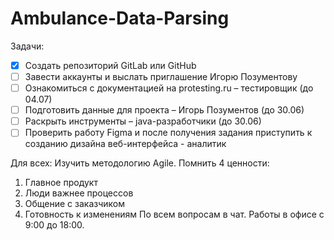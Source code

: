 # Ambulance-Data-Parsing

Задачи:
- [x]	Создать репозиторий GitLab или GitHub
- [ ]	Завести аккаунты и выслать приглашение Игорю Позументову
- [ ]	Ознакомиться с документацией на protesting.ru – тестировщик (до 04.07)
- [ ]	Подготовить данные для проекта – Игорь Позументов (до 30.06)
- [ ]	Раскрыть инструменты – java-разработчики (до 30.06)
- [ ]	Проверить работу Figma и после получения задания приступить к созданию дизайна веб-интерфейса - аналитик

Для всех:
Изучить методологию Agile. Помнить 4 ценности:
1)	Главное продукт
2)	Люди важнее процессов
3)	Общение с заказчиком
4)	Готовность к изменениям
По всем вопросам в чат. Работы в офисе с 9:00 до 18:00.

